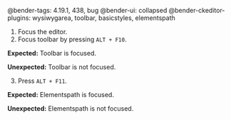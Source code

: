 @bender-tags: 4.19.1, 438, bug
@bender-ui: collapsed
@bender-ckeditor-plugins: wysiwygarea, toolbar, basicstyles, elementspath

1. Focus the editor.
2. Focus toolbar by pressing `ALT + F10`.

**Expected:** Toolbar is focused.

**Unexpected:** Toolbar is not focused.

3. Press `ALT + F11`.

**Expected:** Elementspath is focused.

**Unexpected:** Elementspath is not focused.
